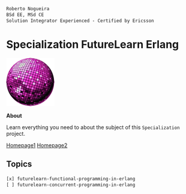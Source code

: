 ```
Roberto Nogueira  
BSd EE, MSd CE
Solution Integrator Experienced - Certified by Ericsson
```
# Specialization FutureLearn Erlang

![specialization image](images/specialization.png)

**About**

Learn everything you need to about the subject of this `Specialization` project.

[Homepage1](https://www.futurelearn.com/courses/functional-programming-erlang/)
[Homepage2](https://www.futurelearn.com/courses/concurrent-programming-erlang/)

## Topics
```
[x] futurelearn-functional-programming-in-erlang
[ ] futurelearn-concurrent-programming-in-erlang
```
